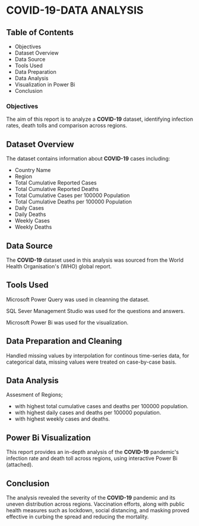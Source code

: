 # COVID-19-DATA ANALYSIS
## Table of Contents
- Objectives
- Dataset Overview
- Data Source
- Tools Used
- Data Preparation
- Data Analysis
- Visualization in Power Bi
- Conclusion
  
### Objectives

The aim of this report is to analyze a **COVID-19** dataset, identifying infection rates, death tolls and comparison across regions. 

## Dataset Overview

The dataset contains information about **COVID-19** cases including:
- Country Name
- Region
- Total Cumulative Reported Cases
- Total Cumulative Reported Deaths
- Total Cumulative Cases per 100000 Population
- Total Cumulative Deaths per 100000 Population
- Daily Cases
- Daily Deaths
- Weekly Cases
- Weekly Deaths

## Data Source

The **COVID-19** dataset used in this analysis was sourced from the World Health Organisation's (WHO) global report.

## Tools Used
Microsoft Power Query was used in cleanning the dataset.

SQL Sever Management Studio was used for the questions and answers.

Microsoft Power Bi was used for the visualization.

## Data Preparation and Cleaning

Handled missing values by interpolation for continous time-series data, for categorical data, missing values were treated on case-by-case basis.

## Data Analysis

Assesment of Regions; 
- with highest total cumulative cases and deaths per 100000 population.
- with highest daily cases and deaths per 100000 population.
- with highest weekly cases and deaths.

## Power Bi Visualization

This report provides an in-depth analysis of the **COVID-19** pandemic's infection rate and death toll across regions, using interactive Power Bi (attached).

## Conclusion

The analysis revealed the severity of the **COVID-19** pandemic and its uneven distribution across regions. Vaccination efforts, along with public health measures such as lockdown, social distancing, and masking proved effective in curbing the spread and reducing the mortality.
